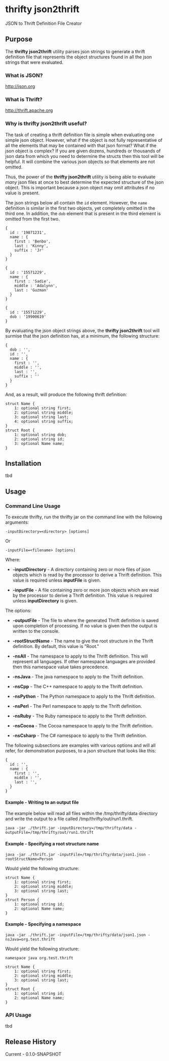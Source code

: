 # thrifty json2thrift
JSON to Thrift Definition File Creator

## Purpose
The **thrifty json2thrift** utility parses json strings to generate a thrift definition file that represents the object structures found in all the json strings that were evaluated.

### What is JSON?
http://json.org

### What is Thrift?
http://thrift.apache.org

### Why is thrifty json2thrift useful?
The task of creating a thrift definition file is simple when evaluating one simple json object. However, what if the object is not fully representative of all the elements that may be contained with that json format? What if the json object is complex? If you are given dozens, hundreds or thousands of json data from which you need to determine the structs then this tool will be helpful. It will combine the various json objects so that elements are not omitted.

Thus, the power of the **thrifty json2thrift** utility is being able to evaluate *many* json files at once to best determine the expected structure of the json object. This is important because a json object may omit attributes if no value is present. 

The json strings below all contain the `id` element. However, the `name` definition is similar in the first two objects, yet completely omitted in the third one. In addition, the `dob` element that is present in the third element is omitted from the first two.

    {
      id : '19871231',
      name : {
        first : 'Benbo',
        last : 'Kinny',
        suffix : 'Jr'
      }
    }

    {
      id : '15571229',
      name : {
        first : 'Sadie',
        middle : 'Adalynn',
        last : 'Guzman'
      }
    }

    {
      id : '15571229',
      dob : '19900619'
    }


By evaluating the json object strings above, the **thrifty json2thrift** tool will surmise that the json definition has, at a minimum, the following structure:

    {
      dob : '',
      id : '',
      name : {
        first : '',
        middle : '',
        last : '',
        suffix : ''
      }
    }

And, as a result, will produce the following thrift definition:

    struct Name {
        1: optional string first;
        2: optional string middle;
        3: optional string last;
        4: optional string suffix;
    }
    struct Root {
        1: optional string dob;
        2: optional string id;
        3: optional Name name;
    }

## Installation
tbd

## Usage
### Command Line Usage
To execute thrifty, run the thrifty jar on the command line with the following arguments:

    -inputDirectory=<directory> [options]
Or

    -inputFile=<filename> [options]

Where:
* **-inputDirectory** - A directory containing zero or more files of json objects which is read by the processor to derive a Thrift definition. This value is required unless **inputFile** is given. 

* **-inputFile** - A file containing zero or more json objects which are read by the processor to derive a Thrift definition. This value is required unless **inputDirectory** is given.


The options:

* **-outputFile** - The file to where the generated Thrift definition is saved upon completion of processing. If no value is given then the output is written to the console.

* **-rootStructName** - The name to give the root structure in the Thrift definition. By default, this value is "Root."

* **-nsAll** - The namespace to apply to the Thrift definition. This will represent all languages. If other namespace languages are provided then this namespace value takes precedence.

* **-nsJava** - The java namespace to apply to the Thrift definition.

* **-nsCpp** - The C++ namespace to apply to the Thrift definition.

* **-nsPython** - The Python namespace to apply to the Thrift definition.

* **-nsPerl** - The Perl namespace to apply to the Thrift definition.

* **-nsRuby** - The Ruby namespace to apply to the Thrift definition.

* **-nsCocoa** - The Cocoa namespace to apply to the Thrift definition.

* **-nsCsharp** - The C# namespace to apply to the Thrift definition.


The following subsections are examples with various options and will all refer, for demonstration purposes, to a json structure that looks like this:

    {
      id : '',
      name : {
        first : '',
        middle : '',
        last : '',
      }
    }


#### Example - Writing to an output file

The example below will read all files within the /tmp/thrifty/data directory and write the output to a file called /tmp/thrifty/out/run1.thrift.

    java -jar ./thrift.jar -inputDirectory=/tmp/thrifty/data -outputFile=/tmp/thrifty/out/run1.thrift

#### Example - Specifying a root structure name

    java -jar ./thrift.jar -inputFile=/tmp/thrifty/data/json1.json -rootStructName=Person

Would yield the following structure:

    struct Name {
        1: optional string first;
        2: optional string middle;
        3: optional string last;
    }
    struct Person {
        1: optional string id;
        2: optional Name name;
    }

#### Example - Specifying a namespace

    java -jar ./thrift.jar -inputFile=/tmp/thrifty/data/json1.json -nsJava=org.test.thrift

Would yield the following structure:

    namespace java org.test.thrift
    
    struct Name {
        1: optional string first;
        2: optional string middle;
        3: optional string last;
    }
    struct Root {
        1: optional string id;
        2: optional Name name;
    }


### API Usage
tbd

## Release History
Current - 0.1.0-SNAPSHOT
